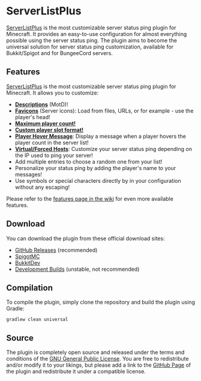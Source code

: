 # ServerListPlus

[ServerListPlus](http://git.io/slp) is the most customizable server status ping plugin for Minecraft. It provides an easy-to-use configuration for almost everything possible using the server status ping. The plugin aims to become the universal solution for server status ping customization, available for Bukkit/Spigot and for BungeeCord servers.

## Features
[ServerListPlus](http://git.io/slp) is the most customizable server status ping plugin for Minecraft. It allows you to customize:
- [**Descriptions**](https://github.com/Minecrell/ServerListPlus/wiki/Status-Configuration#descriptions) (MotD)!
- [**Favicons**](https://github.com/Minecrell/ServerListPlus/wiki/Favicons) (Server icons): Load from files, URLs, or for example - use the player's head!
- [**Maximum player count!**](https://github.com/Minecrell/ServerListPlus/wiki/Status-Configuration#player-count)
- [**Custom player slot format!**](https://github.com/Minecrell/ServerListPlus/wiki/Player-Slots)
- [**Player Hover Message**](https://github.com/Minecrell/ServerListPlus/wiki/Status-Configuration#player-hover-message): Display a message when a player hovers the player count in the server list!
- [**Virtual/Forced Hosts**](https://github.com/Minecrell/ServerListPlus/wiki/Virtual-Hosts): Customize your server status ping depending on the IP used to ping your server!
- Add multiple entries to choose a random one from your list!
- Personalize your status ping by adding the player's name to your messages!
- Use symbols or special characters directly by in your configuration without any escaping!

Please refer to the [features page in the wiki](https://github.com/Minecrell/ServerListPlus/wiki/Features) for even more available features.

## Download
You can download the plugin from these official download sites:
- [GitHub Releases](http://git.io/slp-releases) (recommended)
- [SpigotMC](http://www.spigotmc.org/resources/serverlistplus.241/)
- [BukkitDev](http://dev.bukkit.org/bukkit-plugins/serverlistplus/)
- [Development Builds](http://ci.minecrell.net/job/ServerListPlus/) (unstable, not recommended)

## Compilation
To compile the plugin, simply clone the repository and build the plugin using Gradle:
```
gradlew clean universal
```

## Source
The plugin is completely open source and released under the terms and conditions of the [GNU General Public License](http://www.gnu.org/licenses/gpl-3.0). You are free to redistribute and/or modify it to your likings, but please add a link to the [GitHub Page](http://git.io/slp) of the plugin and redistribute it under a compatible license.
